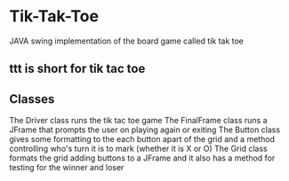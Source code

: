 # Tik-Tak-Toe
JAVA swing implementation of the board game called tik tak toe

## ttt is short for tik tac toe

## Classes
The Driver class runs the tik tac toe game
The FinalFrame class runs a JFrame that prompts the user on playing again or exiting 
The Button class gives some formatting to the each button apart of the grid and a method controlling who's turn it is to mark (whether it is X or O)
The Grid class formats the grid adding buttons to a JFrame and it also has a method for testing for the winner and loser
